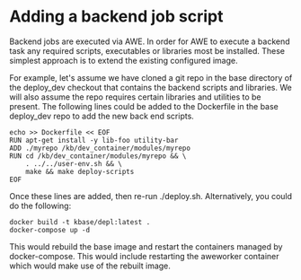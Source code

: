 # Adding a backend job script

Backend jobs are executed via AWE.  In order for AWE to execute a backend task any required scripts, executables or libraries most be installed.  These simplest approach is to extend the existing configured image.

For example, let's assume we have cloned a git repo in the base directory of the deploy_dev checkout that contains the backend scripts and libraries.  We will also assume the repo requires certain libraries and utilities to be present.  The following lines could be added to the Dockerfile in the base deploy_dev repo to add the new back end scripts.

    echo >> Dockerfile << EOF
    RUN apt-get install -y lib-foo utility-bar
    ADD ./myrepo /kb/dev_container/modules/myrepo
    RUN cd /kb/dev_container/modules/myrepo && \
        . ../../user-env.sh && \
        make && make deploy-scripts
    EOF

Once these lines are added, then re-run ./deploy.sh.  Alternatively, you could do the following:

    docker build -t kbase/depl:latest .
    docker-compose up -d

This would rebuild the base image and restart the containers managed by docker-compose.  This would include restarting the aweworker container which would make use of the rebuilt image.
